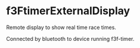 # f3FtimerExternalDisplay
Remote display to show real time race times. 

Connected by bluetooth to device running f3f-timer.
